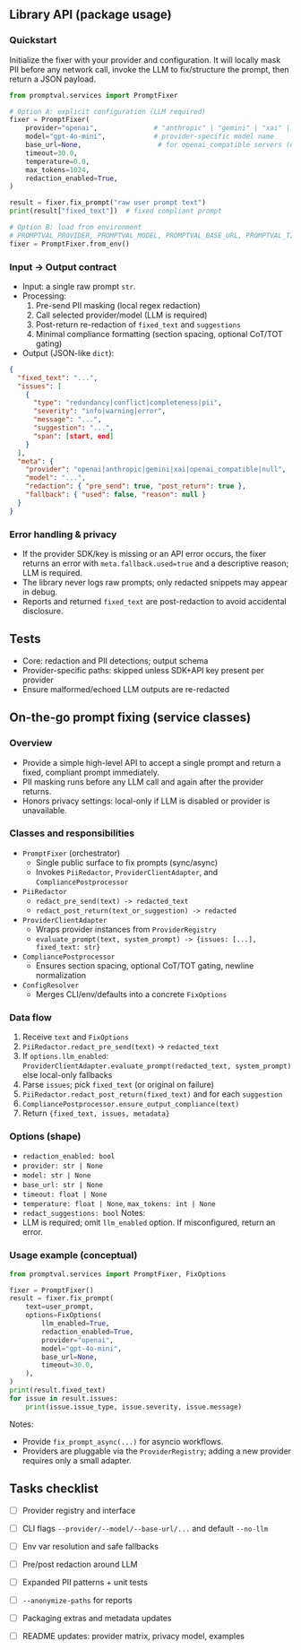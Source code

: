 

## Library API (package usage)

### Quickstart

Initialize the fixer with your provider and configuration. It will locally mask PII before any network call, invoke the LLM to fix/structure the prompt, then return a JSON payload.

```python
from promptval.services import PromptFixer

# Option A: explicit configuration (LLM required)
fixer = PromptFixer(
	provider="openai",              # "anthropic" | "gemini" | "xai" | "openai_compatible"
	model="gpt-4o-mini",            # provider-specific model name
	base_url=None,                   # for openai_compatible servers (e.g., http://localhost:11434/v1)
	timeout=30.0,
	temperature=0.0,
	max_tokens=1024,
	redaction_enabled=True,
)

result = fixer.fix_prompt("raw user prompt text")
print(result["fixed_text"])  # fixed compliant prompt

# Option B: load from environment
# PROMPTVAL_PROVIDER, PROMPTVAL_MODEL, PROMPTVAL_BASE_URL, PROMPTVAL_TIMEOUT, and provider API keys
fixer = PromptFixer.from_env()
```

### Input → Output contract

- Input: a single raw prompt `str`.
- Processing:
  1) Pre-send PII masking (local regex redaction)
  2) Call selected provider/model (LLM is required)
  3) Post-return re-redaction of `fixed_text` and `suggestions`
  4) Minimal compliance formatting (section spacing, optional CoT/TOT gating)
- Output (JSON-like `dict`):

```json
{
  "fixed_text": "...",
  "issues": [
    {
      "type": "redundancy|conflict|completeness|pii",
      "severity": "info|warning|error",
      "message": "...",
      "suggestion": "...",
      "span": [start, end]
    }
  ],
  "meta": {
    "provider": "openai|anthropic|gemini|xai|openai_compatible|null",
    "model": "...",
    "redaction": { "pre_send": true, "post_return": true },
    "fallback": { "used": false, "reason": null }
  }
}
```

### Error handling & privacy

- If the provider SDK/key is missing or an API error occurs, the fixer returns an error with `meta.fallback.used=true` and a descriptive reason; LLM is required.
- The library never logs raw prompts; only redacted snippets may appear in debug.
- Reports and returned `fixed_text` are post-redaction to avoid accidental disclosure.

## Tests

- Core: redaction and PII detections; output schema
- Provider-specific paths: skipped unless SDK+API key present per provider
- Ensure malformed/echoed LLM outputs are re-redacted

## On-the-go prompt fixing (service classes)

### Overview

- Provide a simple high-level API to accept a single prompt and return a fixed, compliant prompt immediately.
- PII masking runs before any LLM call and again after the provider returns.
- Honors privacy settings: local-only if LLM is disabled or provider is unavailable.

### Classes and responsibilities

- `PromptFixer` (orchestrator)
  - Single public surface to fix prompts (sync/async)
  - Invokes `PiiRedactor`, `ProviderClientAdapter`, and `CompliancePostprocessor`
- `PiiRedactor`
  - `redact_pre_send(text) -> redacted_text`
  - `redact_post_return(text_or_suggestion) -> redacted`
- `ProviderClientAdapter`
  - Wraps provider instances from `ProviderRegistry`
  - `evaluate_prompt(text, system_prompt) -> {issues: [...], fixed_text: str}`
- `CompliancePostprocessor`
  - Ensures section spacing, optional CoT/TOT gating, newline normalization
- `ConfigResolver`
  - Merges CLI/env/defaults into a concrete `FixOptions`

### Data flow

1) Receive `text` and `FixOptions`
2) `PiiRedactor.redact_pre_send(text)` -> `redacted_text`
3) If `options.llm_enabled`: `ProviderClientAdapter.evaluate_prompt(redacted_text, system_prompt)` else local-only fallbacks
4) Parse `issues`; pick `fixed_text` (or original on failure)
5) `PiiRedactor.redact_post_return(fixed_text)` and for each `suggestion`
6) `CompliancePostprocessor.ensure_output_compliance(text)`
7) Return `{fixed_text, issues, metadata}`

### Options (shape)

- `redaction_enabled: bool`
- `provider: str | None`
- `model: str | None`
- `base_url: str | None`
- `timeout: float | None`
- `temperature: float | None`, `max_tokens: int | None`
- `redact_suggestions: bool`
Notes:
- LLM is required; omit `llm_enabled` option. If misconfigured, return an error.

### Usage example (conceptual)

```python
from promptval.services import PromptFixer, FixOptions

fixer = PromptFixer()
result = fixer.fix_prompt(
	text=user_prompt,
	options=FixOptions(
		llm_enabled=True,
		redaction_enabled=True,
		provider="openai",
		model="gpt-4o-mini",
		base_url=None,
		timeout=30.0,
	),
)
print(result.fixed_text)
for issue in result.issues:
	print(issue.issue_type, issue.severity, issue.message)
```

Notes:
- Provide `fix_prompt_async(...)` for asyncio workflows.
- Providers are pluggable via the `ProviderRegistry`; adding a new provider requires only a small adapter.

## Tasks checklist

- [ ] Provider registry and interface
- [ ] CLI flags `--provider/--model/--base-url/...` and default `--no-llm`
- [ ] Env var resolution and safe fallbacks
- [ ] Pre/post redaction around LLM
- [ ] Expanded PII patterns + unit tests
- [ ] `--anonymize-paths` for reports
- [ ] Packaging extras and metadata updates
- [ ] README updates: provider matrix, privacy model, examples


